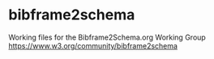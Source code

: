 # bibframe2schema
Working files for the Bibframe2Schema.org Working Group <https://www.w3.org/community/bibframe2schema>
